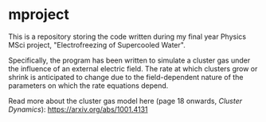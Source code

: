 # mproject

This is a repository storing the code written during my final year Physics MSci project, "Electrofreezing of Supercooled Water". 

Specifically, the program has been written to simulate a cluster gas under the influence of an external electric field. The rate at which clusters grow or shrink is anticipated to change due to the field-dependent nature of the parameters on which the rate equations depend.

Read more about the cluster gas model here (page 18 onwards, _Cluster Dynamics_): https://arxiv.org/abs/1001.4131
